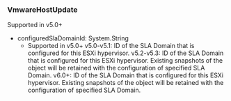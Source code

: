### VmwareHostUpdate
Supported in v5.0+

- configuredSlaDomainId: System.String
  - Supported in v5.0+
  v5.0-v5.1: ID of the SLA Domain that is configured for this ESXi hypervisor.
  v5.2-v5.3: ID of the SLA Domain that is configured for this ESXi hypervisor. Existing snapshots of the object will be retained with the configuration of specified SLA Domain.
  v6.0+: ID of the SLA Domain that is configured for this ESXi hypervisor. Existing snapshots of the object will be retained with the configuration of specified SLA Domain.

